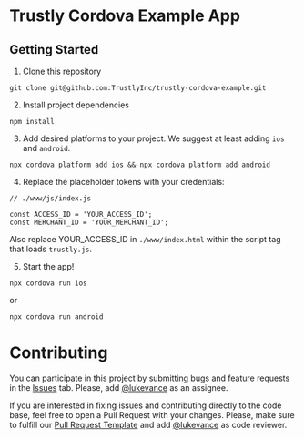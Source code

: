 # Trustly Cordova Example App

## Getting Started

1. Clone this repository

```
git clone git@github.com:TrustlyInc/trustly-cordova-example.git
```

2. Install project dependencies

```
npm install
```

3. Add desired platforms to your project. We suggest at least adding `ios` and `android`.

```
npx cordova platform add ios && npx cordova platform add android
```

4. Replace the placeholder tokens with your credentials:

```
// ./www/js/index.js

const ACCESS_ID = 'YOUR_ACCESS_ID';
const MERCHANT_ID = 'YOUR_MERCHANT_ID';
```

Also replace YOUR_ACCESS_ID in `./www/index.html` within the script tag that loads `trustly.js`.

5. Start the app!

```
npx cordova run ios
```

or

```
npx cordova run android
```

# Contributing

You can participate in this project by submitting bugs and feature requests in the [Issues](https://github.com/TrustlyInc/trustly-cordova-example/issues) tab. Please, add [@lukevance](https://github.com/lukevance) as an assignee.

If you are interested in fixing issues and contributing directly to the code base, feel free to open a Pull Request with your changes. Please, make sure to fulfill our [Pull Request Template](https://github.com/TrustlyInc/trustly-cordova-example/blob/main/.github/pull_request_template.md) and add [@lukevance](https://github.com/lukevance) as code reviewer.
